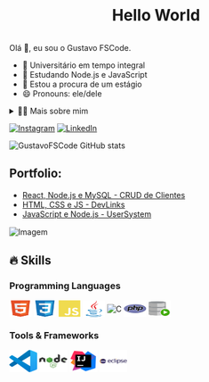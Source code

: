 <!--título-->
<div id="user-content-toc">
  <ul align="center">
    <summary><h1 style="display: inline-block">Hello World</h1></summary>
</div>


<!-- Presentation -->
<p>
  Olá 👋, eu sou o Gustavo FSCode.

  - 🔭 Universitário em tempo integral
  - 🌱 Estudando Node.js e JavaScript
  - 💼 Estou a procura de um estágio
  - 😄 Pronouns: ele/dele

</p>

<!-- Dropdown -->
<details>
  <summary>👨‍💻 Mais sobre mim</summary>

  - 💬 Eu tenho 20 anos, moro no Brasil, possuo inglês intermediário, e tenho experiência em HTML5, CSS3, JavaScript, Node.js, Java, C, C++, PHP e Oracle SQL. Atualmente estou cursando na Fatec Mogi das Cruzes, o 5° Semestre de Análise e Desenvolvimento de Sistemas, e busco minha primeira oportunidade na área da programação!

  - ⚡ Eu gosto muito de ler, seja livros, quadrinhos ou mangás. Também curto muito ver um bom filme e jogar um game para dar uma relaxada.
</details>

<!-- Links -->
[![Instagram](https://img.shields.io/badge/Instagram-E4405F?style=for-the-badge&logo=instagram&logoColor=white)](https://www.instagram.com/gustavo__santz/)
[![LinkedIn](https://img.shields.io/badge/LinkedIn-0077B5?style=for-the-badge&logo=linkedin&logoColor=white)](https://www.linkedin.com/in/gustavo-ferreira-b26a691b4/)

<!-- GithubStats -->
![GustavoFSCode GitHub stats](https://github-readme-stats.vercel.app/api?username=gustavofscode&show_icons=true&theme=highcontrast)

<!-- Portfolio -->
## Portfolio:
- [React, Node.js e MySQL - CRUD de Clientes](https://github.com/GustavoFSCode/CRUD-Clientes---Full-Stack-com-Node-React-MySQL)
- [HTML, CSS e JS - DevLinks](https://github.com/GustavoFSCode/DevLinks)
- [JavaScript e Node.js - UserSystem](https://github.com/GustavoFSCode/NodeJS-UserSystem)

<!-- GIF -->
<p align="left">
  <img align="center" src="https://github.com/GustavoFSCode/GustavoFSCode/assets/139796615/f6a17510-7e0e-476a-beca-70c534515a35" alt="Imagem">
</p>


## 🔥 Skills
<!-- Skills: Programming Languages -->
  <div style="flex-basis: 48%;">
    <h3>Programming Languages</h3>
    <img align="center" alt="HTML" height="30" width="40" src="https://raw.githubusercontent.com/devicons/devicon/master/icons/html5/html5-original.svg">
    <img align="center" alt="CSS" height="30" width="40" src="https://raw.githubusercontent.com/devicons/devicon/master/icons/css3/css3-original.svg">
    <img align="center" alt="Js" height="30" width="40" src="https://raw.githubusercontent.com/devicons/devicon/master/icons/javascript/javascript-plain.svg">
    <img align="center" alt="Java" height="30" width="40" src="https://raw.githubusercontent.com/devicons/devicon/master/icons/java/java-original.svg">
    <img align="center" alt="C" height="30" width="40" src="https://cdn.jsdelivr.net/gh/devicons/devicon/icons/c/c-original.svg">
    <img align="center" alt="PHP" height="30" width="40" src="https://github.com/devicons/devicon/blob/master/icons/php/php-original.svg">
    <img align="center" alt="SQLdeveloper" height="30" width="40" src="https://github.com/devicons/devicon/blob/master/icons/sqldeveloper/sqldeveloper-original.svg">
    
  </div>
  
  <!-- Skills: Tools & Frameworks -->
  <div style="flex-basis: 48%;">
    <h3>Tools & Frameworks</h3>
    <img align="center" alt="VScode" height="40" width="50" src="https://github.com/devicons/devicon/blob/master/icons/vscode/vscode-original.svg">
    <img align="center" alt="Node.js" height="40" width="50" src="https://github.com/devicons/devicon/blob/master/icons/nodejs/nodejs-original-wordmark.svg">
    <img align="center" alt="Intellij" height="40" width="50" src="https://github.com/devicons/devicon/blob/master/icons/intellij/intellij-original.svg">
    <img align="center" alt="Eclipse" height="40" width="50" src="https://github.com/devicons/devicon/blob/master/icons/eclipse/eclipse-original-wordmark.svg">
    

    
    
    
  </div>
  

